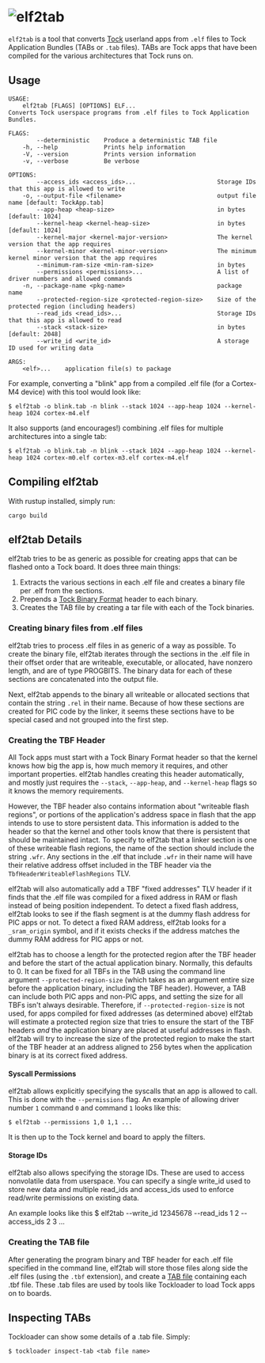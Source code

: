 # ![elf2tab](http://www.tockos.org/assets/img/elf2tab.svg "elf2tab Logo")

`elf2tab` is a tool that converts [Tock](https://github.com/tock/tock) userland
apps from `.elf` files to Tock Application Bundles (TABs or `.tab` files). TABs
are Tock apps that have been compiled for the various architectures that Tock
runs on.


Usage
-----

```
USAGE:
    elf2tab [FLAGS] [OPTIONS] ELF...
Converts Tock userspace programs from .elf files to Tock Application Bundles.

FLAGS:
        --deterministic    Produce a deterministic TAB file
    -h, --help             Prints help information
    -V, --version          Prints version information
    -v, --verbose          Be verbose

OPTIONS:
        --access_ids <access_ids>...                       Storage IDs that this app is allowed to write
    -o, --output-file <filename>                           output file name [default: TockApp.tab]
        --app-heap <heap-size>                             in bytes [default: 1024]
        --kernel-heap <kernel-heap-size>                   in bytes [default: 1024]
        --kernel-major <kernel-major-version>              The kernel version that the app requires
        --kernel-minor <kernel-minor-version>              The minimum kernel minor version that the app requires
        --minimum-ram-size <min-ram-size>                  in bytes
        --permissions <permissions>...                     A list of driver numbers and allowed commands
    -n, --package-name <pkg-name>                          package name
        --protected-region-size <protected-region-size>    Size of the protected region (including headers)
        --read_ids <read_ids>...                           Storage IDs that this app is allowed to read
        --stack <stack-size>                               in bytes [default: 2048]
        --write_id <write_id>                              A storage ID used for writing data

ARGS:
    <elf>...    application file(s) to package
```

For example, converting a "blink" app from a compiled .elf file (for a Cortex-M4
device) with this tool would look like:

    $ elf2tab -o blink.tab -n blink --stack 1024 --app-heap 1024 --kernel-heap 1024 cortex-m4.elf

It also supports (and encourages!) combining .elf files for multiple architectures
into a single tab:

    $ elf2tab -o blink.tab -n blink --stack 1024 --app-heap 1024 --kernel-heap 1024 cortex-m0.elf cortex-m3.elf cortex-m4.elf


Compiling elf2tab
-----------------

With rustup installed, simply run:

    cargo build


elf2tab Details
---------------

elf2tab tries to be as generic as possible for creating apps that can be
flashed onto a Tock board. It does three main things:

1. Extracts the various sections in each .elf file and creates a binary file
   per .elf from the sections.
2. Prepends a
   [Tock Binary Format](https://github.com/tock/tock/blob/master/doc/Compilation.md#tock-binary-format)
   header to each binary.
3. Creates the TAB file by creating a tar file with each of the Tock binaries.


### Creating binary files from .elf files

elf2tab tries to process .elf files in as generic of a way as possible. To
create the binary file, elf2tab iterates through the sections in the .elf file
in their offset order that are writeable, executable, or allocated, have nonzero
length, and are of type PROGBITS. The binary data for each of these sections
are concatenated into the output file.

Next, elf2tab appends to the binary all writeable or allocated sections that
contain the string `.rel` in their name. Because of how these sections are
created for PIC code by the linker, it seems these sections have to be special
cased and not grouped into the first step.

### Creating the TBF Header

All Tock apps must start with a Tock Binary Format header so that the kernel
knows how big the app is, how much memory it requires, and other important
properties. elf2tab handles creating this header automatically, and mostly
just requires the `--stack`, `--app-heap`, and `--kernel-heap` flags so it
knows the memory requirements.

However, the TBF header also contains information about "writeable flash
regions", or portions of the application's address space in flash that the app
intends to use to store persistent data. This information is added to the header
so that the kernel and other tools know that there is persistent that should be
maintained intact. To specify to elf2tab that a linker section is one of these
writeable flash regions, the name of the section should include the string
`.wfr`. Any sections in the .elf that include `.wfr` in their name will have
their relative address offset included in the TBF header via the
`TbfHeaderWriteableFlashRegions` TLV.

elf2tab will also automatically add a TBF "fixed addresses" TLV header if it
finds that the .elf file was compiled for a fixed address in RAM or flash
instead of being position independent. To detect a fixed flash address, elf2tab
looks to see if the flash segment is at the dummy flash address for PIC apps or
not. To detect a fixed RAM address, elf2tab looks for a `_sram_origin` symbol,
and if it exists checks if the address matches the dummy RAM address for PIC
apps or not.

elf2tab has to choose a length for the protected region after the TBF header and
before the start of the actual application binary. Normally, this defaults to 0.
It can be fixed for all TBFs in the TAB using the command line argument
`--protected-region-size` (which takes as an argument entire size before the
application binary, including the TBF header). However, a TAB can include both
PIC apps and non-PIC apps, and setting the size for all TBFs isn't always
desirable. Therefore, if `--protected-region-size` is not used, for apps
compiled for fixed addresses (as determined above) elf2tab will estimate a
protected region size that tries to ensure the start of the TBF headers _and_
the application binary are placed at useful addresses in flash. elf2tab will try
to increase the size of the protected region to make the start of the TBF header
at an address aligned to 256 bytes when the application binary is at its correct
fixed address.

#### Syscall Permissions

elf2tab allows explicitly specifying the syscalls that an app is allowed to
call. This is done with the `--permissions` flag.
An example of allowing driver number `1` command `0` and command `1` looks like
this:

    $ elf2tab --permissions 1,0 1,1 ...

It is then up to the Tock kernel and board to apply the filters.

#### Storage IDs

elf2tab also allows specifying the storage IDs. These are used to access
nonvolatile data from userspace. You can specify a single write_id used
to store new data and multiple read_ids and access_ids used to enforce
read/write permissions on existing data.

An example looks like this
    $ elf2tab  --write_id 12345678 --read_ids 1 2 --access_ids 2 3 ...

### Creating the TAB file

After generating the program binary and TBF header for each .elf file specified
in the command line, elf2tab will store those files along side the .elf files
(using the `.tbf` extension), and create a [TAB
file](https://github.com/tock/tock/blob/master/doc/Compilation.md#tock-application-bundle)
containing each .tbf file. These .tab files are used by tools like Tockloader to
load Tock apps on to boards.


Inspecting TABs
---------------

Tockloader can show some details of a .tab file. Simply:

    $ tockloader inspect-tab <tab file name>
